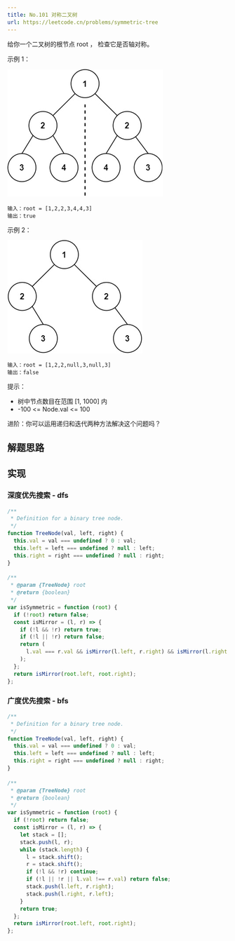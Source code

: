 ```yaml
---
title: No.101 对称二叉树
url: https://leetcode.cn/problems/symmetric-tree
---
```


给你一个二叉树的根节点 root ， 检查它是否轴对称。

示例 1：

![sample_1](https://raw.githubusercontent.com/wcywxq/image-store/master/ssg/code_leetcode_No.101_sample_1.png)

```text
输入：root = [1,2,2,3,4,4,3]
输出：true
```

示例 2：

![sample_2](https://raw.githubusercontent.com/wcywxq/image-store/master/ssg/code_leetcode_No.101_sample_2.png)

```text
输入：root = [1,2,2,null,3,null,3]
输出：false
```

提示：

- 树中节点数目在范围 \[1, 1000\] 内
- -100 <= Node.val <= 100

进阶：你可以运用递归和迭代两种方法解决这个问题吗？

## 解题思路

## 实现

### 深度优先搜索 - dfs

```js
/**
 * Definition for a binary tree node.
 */
function TreeNode(val, left, right) {
  this.val = val === undefined ? 0 : val;
  this.left = left === undefined ? null : left;
  this.right = right === undefined ? null : right;
}

/**
 * @param {TreeNode} root
 * @return {boolean}
 */
var isSymmetric = function (root) {
  if (!root) return false;
  const isMirror = (l, r) => {
    if (!l && !r) return true;
    if (!l || !r) return false;
    return (
      l.val === r.val && isMirror(l.left, r.right) && isMirror(l.right, r.left)
    );
  };
  return isMirror(root.left, root.right);
};
```

### 广度优先搜索 - bfs

```js
/**
 * Definition for a binary tree node.
 */
function TreeNode(val, left, right) {
  this.val = val === undefined ? 0 : val;
  this.left = left === undefined ? null : left;
  this.right = right === undefined ? null : right;
}

/**
 * @param {TreeNode} root
 * @return {boolean}
 */
var isSymmetric = function (root) {
  if (!root) return false;
  const isMirror = (l, r) => {
    let stack = [];
    stack.push(l, r);
    while (stack.length) {
      l = stack.shift();
      r = stack.shift();
      if (!l && !r) continue;
      if (!l || !r || l.val !== r.val) return false;
      stack.push(l.left, r.right);
      stack.push(l.right, r.left);
    }
    return true;
  };
  return isMirror(root.left, root.right);
};
```
